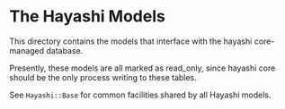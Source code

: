 # The Hayashi Models

This directory contains the models that interface with the hayashi core-managed
database.  

Presently, these models are all marked as read_only, since hayashi core should
be the only process writing to these tables.

See `Hayashi::Base` for common facilities shared by all Hayashi models.